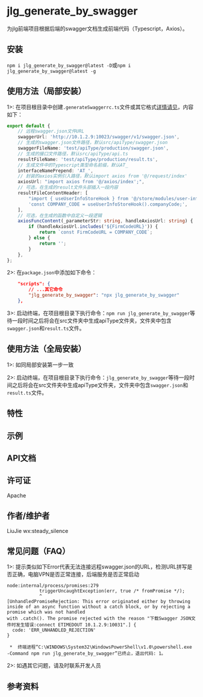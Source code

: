 # jlg_generate_by_swagger

为jlg前端项目根据后端的swagger文档生成前端代码（Typescript，Axios）。

## 安装

`npm i jlg_generate_by_swagger@latest -D`或`npm i jlg_generate_by_swagger@latest -g`

## 使用方法（局部安装）

1>: 在项目根目录中创建`.generateSwaggerrc.ts`文件或其它格式[详情请见](https://github.com/cosmiconfig/cosmiconfig)，内容如下：

```ts
export default {
	// 远程swagger.json文件URL
	swaggerUrl: 'http://10.1.2.9:10023/swagger/v1/swagger.json',
	// 生成的swagger.json文件路径，默认src/apiType/swagger.json
	swaggerFileName: 'test/apiType/production/swagger.json',
	// 生成的接口文件路径，默认src/apiType/api.ts
	resultFileName: 'test/apiType/production/result.ts',
	// 生成文件中的Typescript类型命名前缀，默认AT_
	interfaceNamePrepend: 'AT_',
	// 封装的axios实例引入路径，默认import axios from '@/request/index'
	axiosUrl: "import axios from '@/axios/index';",
	// 可选，在生成的result文件头部插入一段内容
	resultFileContentHeader: [
		"import { useUserInfoStoreHook } from '@/store/modules/user-info';",
		'const COMPANY_CODE = useUserInfoStoreHook().companyCode;',
	],
	// 可选，在生成的函数中自定义一段逻辑
	axiosFuncContent(_parameterStr: string, handleAxiosUrl: string) {
		if (handleAxiosUrl.includes('${FirmCodeURL}')) {
			return `const FirmCodeURL = COMPANY_CODE`;
		} else {
			return '';
		}
	},
};

```

2>: 在`package.json`中添加如下命令：

```json
    "scripts": {
        // ...其它命令
        "jlg_generate_by_swagger": "npx jlg_generate_by_swagger"
    },
```

3>: 启动终端，在项目根目录下执行命令：`npm run jlg_generate_by_swagger`等待一段时间之后将会在src文件夹中生成apiType文件夹，文件夹中包含`swagger.json`和`result.ts`文件。

## 使用方法（全局安装）

1>: 如同局部安装第一步一致

2>: 启动终端，在项目根目录下执行命令：`jlg_generate_by_swagger`等待一段时间之后将会在src文件夹中生成apiType文件夹，文件夹中包含`swagger.json`和`result.ts`文件。

## 特性

## 示例

## API文档

## 许可证

Apache

## 作者/维护者

LiuJie wx:steady_silence

## 常见问题（FAQ）

1>: 提示类似如下Error代表无法连接远程swagger.json的URL，检测URL拼写是否正确，电脑VPN是否正常连接，后端服务是否正常启动

```
node:internal/process/promises:279
            triggerUncaughtException(err, true /* fromPromise */);
            ^
[UnhandledPromiseRejection: This error originated either by throwing inside of an async function without a catch block, or by rejecting a promise which was not handled
with .catch(). The promise rejected with the reason "下载Swagger JSON文件时发生错误:connect ETIMEDOUT 10.1.2.9:10031".] {
  code: 'ERR_UNHANDLED_REJECTION'
}

 *  终端进程“C:\WINDOWS\System32\WindowsPowerShell\v1.0\powershell.exe -Command npm run jlg_generate_by_swagger”已终止，退出代码: 1。
```

2>: 如遇其它问题，请及时联系开发人员

## 参考资料
